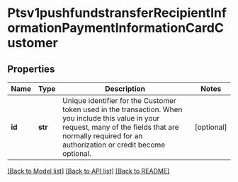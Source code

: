 # Ptsv1pushfundstransferRecipientInformationPaymentInformationCardCustomer

## Properties
Name | Type | Description | Notes
------------ | ------------- | ------------- | -------------
**id** | **str** | Unique identifier for the Customer token used in the transaction. When you include this value in your request, many of the fields that are normally required for an authorization or credit become optional.  | [optional] 

[[Back to Model list]](../README.md#documentation-for-models) [[Back to API list]](../README.md#documentation-for-api-endpoints) [[Back to README]](../README.md)


